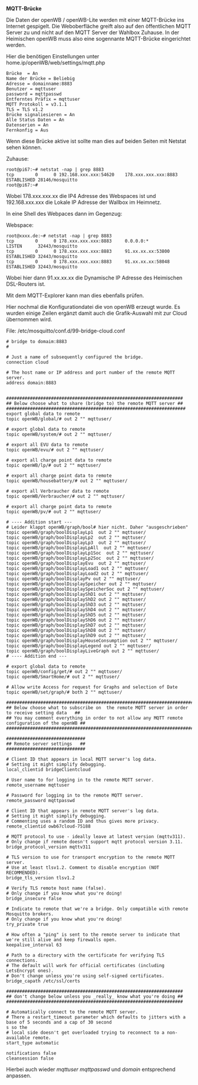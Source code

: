 **MQTT-Brücke**

Die Daten der openWB / openWB-Lite werden mit einer MQTT-Brücke ins Internet
gespigelt. Die Weboberfläche greift also auf den öffentlichen MQTT Server zu und nicht auf den MQTT Server der Wahlbox Zuhause.
In der Heimischen openWB muss also eine sogennante MQTT-Brücke eingerichtet werden.

Hier die benötigen Einstellungen unter  home.ip/openWB/web/settings/mqtt.php
```
Brücke  = An
Name der Brücke = Beliebig
Adresse = domainname:8883
Benutzer = mqttuser
password = mqttpasswd
Entferntes Präfix = mqttuser
MQTT Protokoll = v3.1.1
TLS = TLS v1.2
Brücke signaliesieren = An
Alle Status Daten = An
Datenserien = An
Fernkonfig = Aus
```

Wenn diese Brücke aktive ist sollte man dies auf beiden Seiten mit Netstat sehen können.

Zuhause:
```
root@pi67:~# netstat -nap | grep 8883
tcp        0      0 192.168.xxx.xxx:54620    178.xxx.xxx.xxx:8883     ESTABLISHED 28146/mosquitto
root@pi67:~#
```
Wobei 178.xxx.xxx.xx die IP4 Adresse des Webspaces ist und 192.168.xxx.xxx die Lokale IP Adresse der Wallbox im Heimnetz.

In eine Shell des Webpaces dann im Gegenzug:

Webspace:
```
root@xxxx.de:~# netstat -nap | grep 8883
tcp        0      0 178.xxx.xxx.xxx:8883     0.0.0.0:*               LISTEN      32443/mosquitto
tcp        0      0 178.xxx.xxx.xxx:8883     91.xx.xx.xx:53800       ESTABLISHED 32443/mosquitto
tcp        0      0 178.xxx.xxx.xxx:8883     91.xx.xx.xx:58048       ESTABLISHED 32443/mosquitto
```

Wobei hier dann 91.xx.xx.xx die Dynamische IP Adresse des Heimischen DSL-Routers ist.


Mit dem MQTT-Explorer kann man dies ebenfalls prüfen.

Hier  nochmal die Konfigurationdatei die von openWB erzeugt wurde.
Es wurden einige Zeilen ergänzt damit auch die Grafik-Auswahl mit zur Cloud übernommen wird.

File: /etc/mosquitto/conf.d/99-bridge-cloud.conf

```
# bridge to domaim:8883
#

# Just a name of subsequently configured the bridge.
connection cloud

# The host name or IP address and port number of the remote MQTT server.
address domain:8883


###################################################################
## Below choose what to share (bridge to) the remote MQTT server ##
#################################################################### export global data to remote
topic openWB/global/# out 2 "" mqttuser/

# export global data to remote
topic openWB/system/# out 2 "" mqttuser/

# export all EVU data to remote
topic openWB/evu/# out 2 "" mqttuser/

# export all charge point data to remote
topic openWB/lp/# out 2 "" mqttuser/

# export all charge point data to remote
topic openWB/housebattery/# out 2 "" mqttuser/

# export all Verbraucher data to remote
topic openWB/Verbraucher/# out 2 "" mqttuser/

# export all charge point data to remote
topic openWB/pv/# out 2 "" mqttuser/

# ---- Addition start ---
# Leider klappt openWB/graph/bool# hier nicht. Daher "ausgeschrieben"
topic openWB/graph/boolDisplayLp1  out 2 "" mqttuser/
topic openWB/graph/boolDisplayLp2  out 2 "" mqttuser/
topic openWB/graph/boolDisplayLp3  out 2 "" mqttuser/
topic openWB/graph/boolDisplayLpAll  out 2 "" mqttuser/
topic openWB/graph/boolDisplayLp1Soc  out 2 "" mqttuser/
topic openWB/graph/boolDisplayLp2Soc  out 2 "" mqttuser/
topic openWB/graph/boolDisplayEvu  out 2 "" mqttuser/
topic openWB/graph/boolDisplayLoad1 out 2 "" mqttuser/
topic openWB/graph/boolDisplayLoad2 out 2 "" mqttuser/
topic openWB/graph/boolDisplayPv out 2 "" mqttuser/
topic openWB/graph/boolDisplaySpeicher out 2 "" mqttuser/
topic openWB/graph/boolDisplaySpeicherSoc out 2 "" mqttuser/
topic openWB/graph/boolDisplayShD1 out 2 "" mqttuser/
topic openWB/graph/boolDisplayShD2 out 2 "" mqttuser/
topic openWB/graph/boolDisplayShD3 out 2 "" mqttuser/
topic openWB/graph/boolDisplayShD4 out 2 "" mqttuser/
topic openWB/graph/boolDisplayShD5 out 2 "" mqttuser/
topic openWB/graph/boolDisplayShD6 out 2 "" mqttuser/
topic openWB/graph/boolDisplayShD7 out 2 "" mqttuser/
topic openWB/graph/boolDisplayShD8 out 2 "" mqttuser/
topic openWB/graph/boolDisplayShD9 out 2 "" mqttuser/
topic openWB/graph/boolDisplayHouseConsumption out 2 "" mqttuser/
topic openWB/graph/boolDisplayLegend out 2 "" mqttuser/
topic openWB/graph/boolDisplayLiveGraph out 2 "" mqttuser/
# ---- Addition end ---

# export global data to remote
topic openWB/config/get/# out 2 "" mqttuser/
topic openWB/SmartHome/# out 2 "" mqttuser/

# Allow write Access for request for Graphs and selection of Date
topic openWB/set/graph/# both 2 "" mqttuser/

##################################################################################################
## Below choose what to subscribe on  the remote MQTT server in order to receive setting data   ##
## You may comment everything in order to not allow any MQTT remote configuration of the openWB ##
##################################################################################################

##############################
## Remote server settings   ##
##############################

# Client ID that appears in local MQTT server's log data.
# Setting it might simplify debugging.
local_clientid bridgeClientcloud

# User name to for logging in to the remote MQTT server.
remote_username mqttuser

# Password for logging in to the remote MQTT server.
remote_password mqttpasswd

# Client ID that appears in remote MQTT server's log data.
# Setting it might simplify debugging.
# Commenting uses a random ID and thus gives more privacy.
remote_clientid owb67cloud-75188

# MQTT protocol to use - ideally leave at latest version (mqttv311).
# Only change if remote doesn't support mqtt protocol version 3.11.
bridge_protocol_version mqttv311

# TLS version to use for transport encryption to the remote MQTT server.
# Use at least tlsv1.2. Comment to disable encryption (NOT RECOMMENDED).
bridge_tls_version tlsv1.2

# Verify TLS remote host name (false).
# Only change if you know what you're doing!
bridge_insecure false

# Indicate to remote that we're a bridge. Only compatible with remote Mosquitto brokers.
# Only change if you know what you're doing!
try_private true

# How often a "ping" is sent to the remote server to indicate that we're still alive and keep firewalls open.
keepalive_interval 63

# Path to a directory with the certificate for verifying TLS connections.
# The default will work for official certificates (including LetsEncrypt ones).
# Don't change unless you're using self-signed certificates.
bridge_capath /etc/ssl/certs

###################################################################
## don't change below unless you _really_ know what you're doing ##
###################################################################

# Automatically connect to the remote MQTT server.
# There a restart_timeout parameter which defaults to jitters with a base of 5 seconds and a cap of 30 second
s so the
# local side doesn't get overloaded trying to reconnect to a non-available remote.
start_type automatic

notifications false
cleansession false
```

Hierbei auch wieder *mqttuser* *mqttpasswd* und *domain* entsprechend anpassen.
